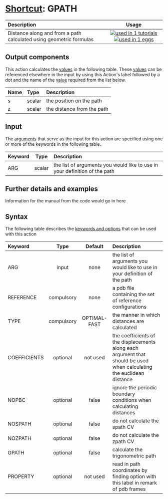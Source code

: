 # [Shortcut](shortcuts.md): GPATH

| Description    | Usage |
|:--------|:--------:|
| Distance along and from a path calculated using geometric formulas | [![used in 1 tutorials](https://img.shields.io/badge/tutorials-1-green.svg)](https://www.plumed-tutorials.org/browse.html?search=GPATH)[![used in 1 eggs](https://img.shields.io/badge/nest-1-green.svg)](https://www.plumed-nest.org/browse.html?search=GPATH) | 

## Output components

This action calculates the [values](pecifying_arguments.html) in the following table.  These [values](pecifying_arguments.html) can be referenced elsewhere in the input by using this Action's label followed by a dot and the name of the [value](pecifying_arguments.html) required from the list below.

| Name | Type | Description |
|:-------|:-----|:-------|
| s | scalar | the position on the path | 
| z | scalar | the distance from the path | 


## Input

The [arguments](specifying_arguments.html) that serve as the input for this action are specified using one or more of the keywords in the following table.

| Keyword |  Type | Description |
|:--------|:------:|:-----------|
| ARG | scalar | the list of arguments you would like to use in your definition of the path |


## Further details and examples 
Information for the manual from the code would go in here 
## Syntax 
The following table describes the [keywords and options](parsing.md) that can be used with this action 

| Keyword | Type | Default | Description |
|:-------|:----:|:-------:|:-----------|
| ARG | input | none | the list of arguments you would like to use in your definition of the path |
| REFERENCE | compulsory | none | a pdb file containing the set of reference configurations |
| TYPE | compulsory | OPTIMAL-FAST |  the manner in which distances are calculated |
| COEFFICIENTS | optional | not used | the coefficients of the displacements along each argument that should be used when calculating the euclidean distance |
| NOPBC | optional | false |  ignore the periodic boundary conditions when calculating distances |
| NOSPATH | optional | false |  do not calculate the spath CV |
| NOZPATH | optional | false |  do not calculate the zpath CV |
| GPATH | optional | false |  calculate the trigonometric path |
| PROPERTY | optional | not used | read in path coordinates by finding option with this label in remark of pdb frames |

